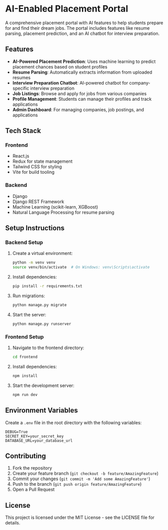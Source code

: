 # AI-Enabled Placement Portal

A comprehensive placement portal with AI features to help students prepare for and find their dream jobs. The portal includes features like resume parsing, placement prediction, and an AI chatbot for interview preparation.

## Features

- **AI-Powered Placement Prediction**: Uses machine learning to predict placement chances based on student profiles
- **Resume Parsing**: Automatically extracts information from uploaded resumes
- **Interview Preparation Chatbot**: AI-powered chatbot for company-specific interview preparation
- **Job Listings**: Browse and apply for jobs from various companies
- **Profile Management**: Students can manage their profiles and track applications
- **Admin Dashboard**: For managing companies, job postings, and applications

## Tech Stack

### Frontend
- React.js
- Redux for state management
- Tailwind CSS for styling
- Vite for build tooling

### Backend
- Django
- Django REST Framework
- Machine Learning (scikit-learn, XGBoost)
- Natural Language Processing for resume parsing

## Setup Instructions

### Backend Setup
1. Create a virtual environment:
   ```bash
   python -m venv venv
   source venv/bin/activate  # On Windows: venv\Scripts\activate
   ```

2. Install dependencies:
   ```bash
   pip install -r requirements.txt
   ```

3. Run migrations:
   ```bash
   python manage.py migrate
   ```

4. Start the server:
   ```bash
   python manage.py runserver
   ```

### Frontend Setup
1. Navigate to the frontend directory:
   ```bash
   cd frontend
   ```

2. Install dependencies:
   ```bash
   npm install
   ```

3. Start the development server:
   ```bash
   npm run dev
   ```

## Environment Variables

Create a `.env` file in the root directory with the following variables:
```
DEBUG=True
SECRET_KEY=your_secret_key
DATABASE_URL=your_database_url
```

## Contributing

1. Fork the repository
2. Create your feature branch (`git checkout -b feature/AmazingFeature`)
3. Commit your changes (`git commit -m 'Add some AmazingFeature'`)
4. Push to the branch (`git push origin feature/AmazingFeature`)
5. Open a Pull Request

## License

This project is licensed under the MIT License - see the LICENSE file for details. 